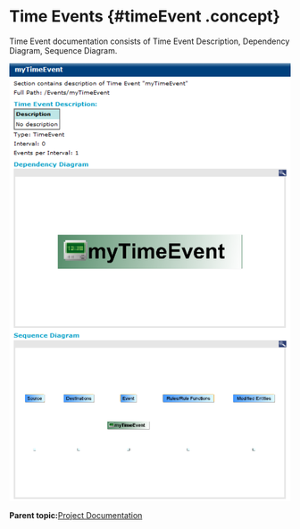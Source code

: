 # Time Events {#timeEvent .concept}

Time Event documentation consists of Time Event Description, Dependency Diagram, Sequence Diagram.

![Time Event documentation](img/timeevent/timeevent.png "Time Event documentation")

**Parent topic:**[Project Documentation](../../../modules/bebe/output/ProjectDocumentation.md)


